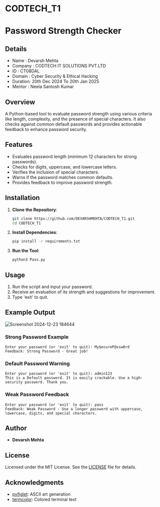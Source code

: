 # CODTECH_T1
# Password Strength Checker
## Details
- Name    : Devarsh Mehta
- Company : CODTECH IT SOLUTIONS PVT.LTD
- ID      : CT08DAL
- Domain  : Cyber Security & Ethical Hacking
- Duration: 20th Dec 2024 To 20th Jan 2025
- Mentor  : Neela Santosh Kumar

## Overview

A Python-based tool to evaluate password strength using various criteria like length, complexity, and the presence of special characters. It also checks against common default passwords and provides actionable feedback to enhance password security.

## Features

- Evaluates password length (minimum 12 characters for strong passwords).
- Checks for digits, uppercase, and lowercase letters.
- Verifies the inclusion of special characters.
- Warns if the password matches common defaults.
- Provides feedback to improve password strength.

## Installation

1. **Clone the Repository**:
   ```bash
   git clone https://github.com/DEVARSHMEHTA/CODTECH_T1.git
   cd CODTECH_T1
   ```

2. **Install Dependencies**:
   ```bash
   pip install -r requirements.txt
   ```

3. **Run the Tool**:
   ```bash
   python3 Pass.py
   ```

## Usage

1. Run the script and input your password.
2. Receive an evaluation of its strength and suggestions for improvement.
3. Type 'exit' to quit.

## Example Output
![Screenshot 2024-12-23 184644](https://github.com/user-attachments/assets/5ac76563-f0b8-4194-88cc-2b2b44d76462)




### Strong Password Example
```plaintext
Enter your password (or 'exit' to quit): My$ecureP@ssw0rd
Feedback: Strong Password - Great job!
```

### Default Password Warning
```plaintext
Enter your password (or 'exit' to quit): admin123
This is a Default password. It is easily crackable. Use a high-security password. Thank you.
```

### Weak Password Feedback
```plaintext
Enter your password (or 'exit' to quit): pass
Feedback: Weak Password - Use a longer password with uppercase, lowercase, digits, and special characters.
```

## Author

- **Devarsh Mehta**


## License

Licensed under the MIT License. See the [LICENSE](LICENSE) file for details.



## Acknowledgments

- [pyfiglet](https://github.com/pwaller/pyfiglet): ASCII art generation
- [termcolor](https://pypi.org/project/termcolor/): Colored terminal text

